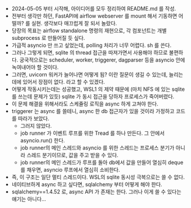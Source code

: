 - 2024-05-05 부터 시작해, 아이디어를 모두 정리하여 README.md 를 작성.
- 전부터 생각만 하던, FastAPI에 airflow webserver 를 mount 해서 기동하면 어떨까? 를 실현. 생각보다 매끄럽게 잘 되서 놀랐다.
- 당장의 목표는 airflow standalone 명령의 재현으로, 각 컴포넌트는 개별 subprocess 로 만들어질 듯 싶다.
- 가급적 asyncio 만 쓰고 싶었는데, polling 처리가 너무 어렵다. sh 를 쓴다.
- 그러나 그렇게 되면, sqlite 의 thread 접근을 따져가면서 사용해야 하므로 불편하다. 궁국적으로는 scheduler, worker, triggerer, dagparser 등을 asyncio 안에 녹여내어야 할 것이다.
- 그러면, uvicorn 워커가 늘어나면 어떻게 됨? 이란 질문이 생길 수 있는데, 늘리는데에 있어서 장점이 없다. 라고 할 수 있겠다.
- 어떻게 작동시키는데는 성공했고, WSL1 의 제약 때문에 (마치 NFS 에 있는 sqlite 를 쓰는데 문제가 있듯) sqlite 가 동시 접근을 당하자 프로세스가 죽어버렸다.
- 이 문제 해결을 위해서라도 스케쥴링 로직을 async 하게 고쳐야 한다.
- triggerer 는 async 를 쓸테니, async 한 db 접근자가 있을 것이라 가정하고 코드를 따라가 보았다.
    - 그러지 않았다.
    - job runner 가 이벤트 루프를 위한 Tread 를 하나 만든다. 그 안에서 asyncio.run() 한다. 
    - job runner의 메인 스레드와 asyncio 를 위한 스레드는 프로세스 분기가 아니라 스레드 분기이므로, 값을 주고 받을 수 있다.
    - job runner의 메인 스레드가 루프를 돌아 db에서 값을 만들어 열심히 deque 를 채우면, asyncio 루프에서 열심히 소비한다.
- 즉, 이 구조는 일단 멀티 스레드이다. WSL의 sqlite 동시성 극복으로는 쓸 수 없다.
- 네이티브하게 async 하고 싶다면, sqlalchemy 부터 어떻게 해야 한다.
- sqlalchemy==1.4.52 로, async API 가 존재는 한다. 그러나 이게 쓸 수 있다는 얘기는 아니다...
